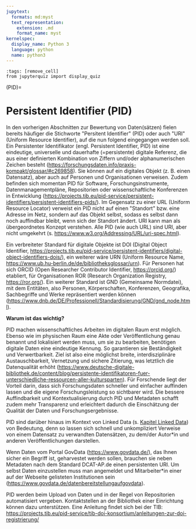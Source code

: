 ```yaml
---
jupytext:
  formats: md:myst
  text_representation:
    extension: .md
    format_name: myst
kernelspec:
  display_name: Python 3
  language: python
  name: python3
---
```

```{code-cell} ipython3
:tags: [remove_cell]
from jupyterquiz import display_quiz
```

(PID)=
# Persistent Identifier (PID)

In den vorherigen Abschnitten zur Bewertung von Daten(sätzen) fielen bereits häufiger die Stichworte "Persitent Identifier" (PID) oder auch "URI" (Uniform Resource Identifier), auf die nun folgend eingegangen werden soll.
Ein Persistenter Identifikator (engl. Persistent Identifier, PID) ist eine eindeutige, universelle und dauerhafte (=persistente) digitale Referenz, die aus einer definierten Kombination von Ziffern und/oder alphanumerischen Zeichen besteht (https://forschungsdaten.info/praxis-kompakt/glossar/#c269858). Sie können auf ein digitales Objekt (z. B. einen Datensatz), aber auch auf Personen und Organisationen verweisen. Zudem befinden sich momentan PID für Software, Forschungsinstrumente, Datenmanagementpläne, Repositorien oder wissenschaftliche Konferenzen in Entwicklung (https://projects.tib.eu/pid-service/persistent-identifiers/persistent-identifiers-pids/). Im Gegensatz zu einer URL (Uniform Resource Locator) verweist ein PID nicht auf einen "Standort" bzw. eine Adresse im Netz, sondern auf das Objekt selbst, sodass es selbst dann noch auffindbar bleibt, wenn sich der Standort ändert. URI kann man als übergeordnetes Konzept verstehen. Alle PID (wie auch URL) sind URI, aber nicht umgekehrt (s. https://www.w3.org/Addressing/URL/uri-spec.html). 

Ein verbreiteter Standard für digitale Objekte ist DOI (Digital Object Identifier, https://projects.tib.eu/pid-service/persistent-identifiers/digital-object-identifiers-dois/), ein weiterer wäre URN (Uniform Resource Name, https://www.ub.hu-berlin.de/de/bibliotheksglossar/urn). Für Personen hat sich ORCID (Open Researcher Contributor Identifier, https://orcid.org/) etabliert, für Organisationen ROR (Research Organization Registry, https://ror.org/). Ein weiterer Standard ist GND (Gemeinsame Normdatei), mit dem Entitäten, also Personen, Körperschaften, Konferenzen, Geografika, Sachbegriffe und Werke repräsentiert werden können (https://www.dnb.de/DE/Professionell/Standardisierung/GND/gnd_node.html).

**Warum ist das wichtig?**

PID machen wissenschaftliches Arbeiten im digitalen Raum erst möglich. Ebenso wie im physischen Raum eine Akte oder Veröffentlichung genau benannt und lokalisiert werden muss, um sie zu bearbeiten, benötigen digitale Daten eine eindeutige Kennung. So garantieren sie Beständigkeit und Verwertbarkeit. Ziel ist also eine möglichst breite, interdisziplinäre Austauschbarkeit, Vernetzung und sichere Zitierung, was letztlich die Datenqualität erhöht (https://www.deutsche-digitale-bibliothek.de/content/blog/persistente-identifikatoren-fuer-unterschiedliche-ressourcen-aller-kultursparten). Für Forschende liegt der Vorteil darin, dass sich Forschungsdaten schneller und einfacher auffinden lassen und die eigene Forschungsleistung so sichtbarer wird. Die bessere Auffindbarkeit und Kontextualisierung durch PID und Metadaten schafft zudem mehr Transparenz und erleichtert dadurch die Einschätzung der Qualität der Daten und Forschungsergebnisse.

PID sind darüber hinaus im Kontext von Linked Data (s. [Kapitel Linked Data](linked_data)) von Bedeutung, denn so lassen sich schnell und unkompliziert Verweise von einem Datensatz zu verwandten Datensätzen, zu dem/der Autor*in und anderen Veröffentlichungen darstellen.

Wenn Daten vom Portal GovData (https://www.govdata.de/), das Ihnen sicher ein Begriff ist, geharvestet werden sollen, brauchen sie neben Metadaten nach dem Standard DCAT-AP.de einen persistenten URI. Um selbst Daten einzustellen muss man angemeldet und Mitarbeiter*in einer auf der Webseite gelisteten Institutionen sein (https://www.govdata.de/datenbereitstellungaufgovdata).

PID werden beim Upload von Daten und in der Regel von Repositorien automatisiert vergeben. Kontaktstellen an der Bibliothek einer Einrichtung können dazu unterstützen. Eine Anleitung findet sich bei der TIB: https://projects.tib.eu/pid-service/tib-doi-konsortium/anleitungen-zur-doi-registrierung/




